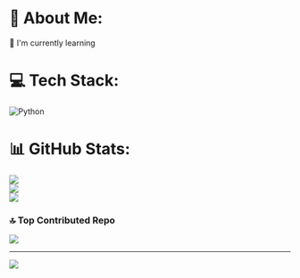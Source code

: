 # 💫 About Me:
🌱 I'm currently learning


# 💻 Tech Stack:
![Python](https://img.shields.io/badge/python-3670A0?style=for-the-badge&logo=python&logoColor=ffdd54)
# 📊 GitHub Stats:
![](https://github-readme-stats.vercel.app/api?username=Mister-Man7&theme=transparent&hide_border=false&include_all_commits=true&count_private=true)<br/>
![](https://github-readme-streak-stats.herokuapp.com/?user=Mister-Man7&theme=transparent&hide_border=false)<br/>
![](https://github-readme-stats.vercel.app/api/top-langs/?username=Mister-Man7&theme=transparent&hide_border=false&include_all_commits=true&count_private=true&layout=compact)

### 🔝 Top Contributed Repo
![](https://github-contributor-stats.vercel.app/api?username=Mister-Man7&limit=5&theme=tokyonight&combine_all_yearly_contributions=true)

---
[![](https://visitcount.itsvg.in/api?id=Mister-Man7&icon=3&color=7)](https://visitcount.itsvg.in)

